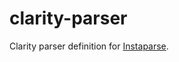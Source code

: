 # clarity-parser
Clarity parser definition for [Instaparse](https://github.com/Engelberg/instaparse).
